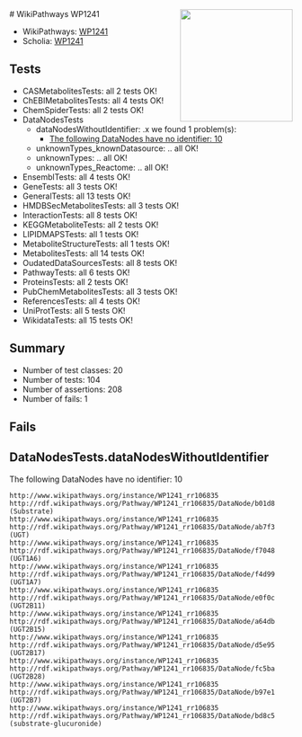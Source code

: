 <img style="float: right; width: 200px" src="https://upload.wikimedia.org/wikipedia/commons/thumb/8/83/Wplogo_with_text_500.png/640px-Wplogo_with_text_500.png" />
# WikiPathways WP1241

* WikiPathways: [WP1241](https://new.wikipathways.org/pathways/WP1241)
* Scholia: [WP1241](https://scholia.toolforge.org/wikipathways/WP1241)
## Tests
* CASMetabolitesTests: all 2 tests OK!
* ChEBIMetabolitesTests: all 4 tests OK!
* ChemSpiderTests: all 2 tests OK!
* DataNodesTests
    * dataNodesWithoutIdentifier: .x we found 1 problem(s):
        * [The following DataNodes have no identifier: 10](#8792c490)
    * unknownTypes_knownDatasource: .. all OK!
    * unknownTypes: .. all OK!
    * unknownTypes_Reactome: .. all OK!
* EnsemblTests: all 4 tests OK!
* GeneTests: all 3 tests OK!
* GeneralTests: all 13 tests OK!
* HMDBSecMetabolitesTests: all 3 tests OK!
* InteractionTests: all 8 tests OK!
* KEGGMetaboliteTests: all 2 tests OK!
* LIPIDMAPSTests: all 1 tests OK!
* MetaboliteStructureTests: all 1 tests OK!
* MetabolitesTests: all 14 tests OK!
* OudatedDataSourcesTests: all 8 tests OK!
* PathwayTests: all 6 tests OK!
* ProteinsTests: all 2 tests OK!
* PubChemMetabolitesTests: all 3 tests OK!
* ReferencesTests: all 4 tests OK!
* UniProtTests: all 5 tests OK!
* WikidataTests: all 15 tests OK!


## Summary

* Number of test classes: 20
* Number of tests: 104
* Number of assertions: 208
* Number of fails: 1

## Fails

<a name="8792c490" />

## DataNodesTests.dataNodesWithoutIdentifier

The following DataNodes have no identifier: 10
```
http://www.wikipathways.org/instance/WP1241_rr106835 http://rdf.wikipathways.org/Pathway/WP1241_rr106835/DataNode/b01d8 (Substrate)
http://www.wikipathways.org/instance/WP1241_rr106835 http://rdf.wikipathways.org/Pathway/WP1241_rr106835/DataNode/ab7f3 (UGT)
http://www.wikipathways.org/instance/WP1241_rr106835 http://rdf.wikipathways.org/Pathway/WP1241_rr106835/DataNode/f7048 (UGT1A6)
http://www.wikipathways.org/instance/WP1241_rr106835 http://rdf.wikipathways.org/Pathway/WP1241_rr106835/DataNode/f4d99 (UGT1A7)
http://www.wikipathways.org/instance/WP1241_rr106835 http://rdf.wikipathways.org/Pathway/WP1241_rr106835/DataNode/e0f0c (UGT2B11)
http://www.wikipathways.org/instance/WP1241_rr106835 http://rdf.wikipathways.org/Pathway/WP1241_rr106835/DataNode/a64db (UGT2B15)
http://www.wikipathways.org/instance/WP1241_rr106835 http://rdf.wikipathways.org/Pathway/WP1241_rr106835/DataNode/d5e95 (UGT2B17)
http://www.wikipathways.org/instance/WP1241_rr106835 http://rdf.wikipathways.org/Pathway/WP1241_rr106835/DataNode/fc5ba (UGT2B28)
http://www.wikipathways.org/instance/WP1241_rr106835 http://rdf.wikipathways.org/Pathway/WP1241_rr106835/DataNode/b97e1 (UGT2B7)
http://www.wikipathways.org/instance/WP1241_rr106835 http://rdf.wikipathways.org/Pathway/WP1241_rr106835/DataNode/bd8c5 (substrate-glucuronide)
```

